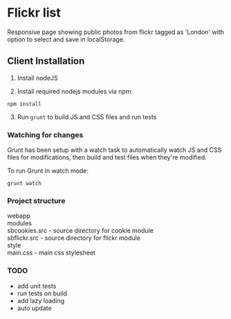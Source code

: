Flickr list
============

Responsive page showing public photos from flickr tagged as 'London' with option to select and save in localStorage.

Client Installation
--------------------

1. Install nodeJS 

2. Install required nodejs modules via npm:

```
npm install
```

3. Run `grunt` to build JS and CSS files and run tests


### Watching for changes
Grunt has been setup with a watch task to automatically watch JS and CSS files for modifications, then build and test files when they're modified.

To run Grunt in watch mode:
```
grunt watch
```


### Project structure

webapp  
    modules  
        sbcookies.src           - source directory for cookie module  
        sbflickr.src            - source directory for flickr module  
    style  
        main.css                - main css stylesheet  

### TODO
- add unit tests
- run tests on build
- add lazy loading
- auto update
